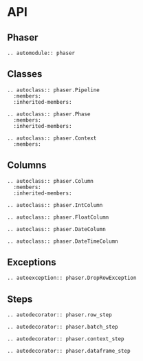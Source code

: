 # API

## Phaser

```{eval-rst}
.. automodule:: phaser
```

## Classes

```{eval-rst}
.. autoclass:: phaser.Pipeline
  :members:
  :inherited-members:

.. autoclass:: phaser.Phase
  :members:
  :inherited-members:

.. autoclass:: phaser.Context
  :members:
```

## Columns

```{eval-rst}
.. autoclass:: phaser.Column
  :members:
  :inherited-members:

.. autoclass:: phaser.IntColumn

.. autoclass:: phaser.FloatColumn

.. autoclass:: phaser.DateColumn

.. autoclass:: phaser.DateTimeColumn
```

## Exceptions

```{eval-rst}
.. autoexception:: phaser.DropRowException

```

## Steps

```{eval-rst}
.. autodecorator:: phaser.row_step

.. autodecorator:: phaser.batch_step

.. autodecorator:: phaser.context_step

.. autodecorator:: phaser.dataframe_step
```
